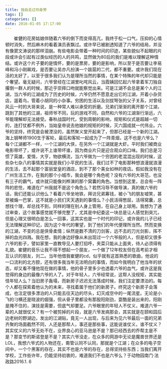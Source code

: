 ```yaml
---
title: 独自走过你身旁
tags: []
categories: []
date: 2016-01-05 17:17:00 
---
```



&emsp;&emsp;崔健的花房姑娘伴随着六爷的倒下而变得高亢，我终于松一口气，压抑的心情顿时消失，然后麻木的看着演员表飘过。或许早已被剧透知道了六爷的结局，并没有像窦文涛说的那样泪崩。有些电影会带着一种时间的印迹，某些貌似不起眼的片段或许会引起有过类似经历的人的共鸣，显然做为80后的我们是难以理解这种情结。或许这个片子要的是情怀，要的是票房，要的是影响，所以至于是否要让李易峰和冯小刚飙戏，是否要让吴亦凡扮演一个跋扈的二代，都不重要。或许我们现在活的太好了，以至于很多我们认为是理所当然的事情，在某个特殊的年代却只能是个奢望。毫无疑问，六爷曾经在江湖里叱咤风云，当霞姨回忆起六爷拿着军刀独自撂倒一群人的时候，那近乎崇拜口吻就能察觉出来。可是江湖不会总是某个人的江湖，当六爷的江湖成为了历史的时候，六爷仍然不愿意走出它的江湖，开着小杂货店，遛着鸟，管着小胡同的小杂事。穷困的生活以及剑拔弩张的父子关系，对曾经风云一时的大哥来说，是一种常人难以承受的折磨。兄弟们渐渐的离开那个江湖，跳到了其他的江湖，祖师爷不同，玩的游戏不同，自然和六爷的江湖渐行渐远，六爷能理解却无法接受。春秋战国时代，受到周朝的影响，规矩和仪式是超越一切的，连打仗都不例外，当始皇帝说去他娘的规矩的时候，灭六国成就一代伟业。六爷的坚持，终究是会被湮没的，虽然聚义堂开起来了，但那已经是一个新的江湖。海上钢琴师1900生于客轮，最后和客轮一起成为了一阵青烟，这不也是六爷么？每个江湖都不一样，一个江湖的大侠，在另外一个江湖就是大虾。平时我们被商业电影带坏了，或许说不上谁带坏谁，因为商业片只是迎合观众的口味。我们总是习惯了英雄，爱情，大亨，物欲横流，当六爷做为一个穷困的老混混出现的时候，这些杂七杂八的事情其实就是我们小平民的生活，我们过不了电影那种想浪漫就浪漫的生活，去不起那个富丽堂皇的酒店，到不了那个美女如林的夜店。假如我没有在广州生活工作，在我的那个小城市，我会是哪个角色呢？没有六爷的大哥范，也没有三子的霸气，或许就只能像刘桦演的那个窝囊的角色。当想到这里，总会有一阵阵的悲怆，难道在广州我就不是这个角色么？若然冯导不做导演，真的做六爷的话，我们还能认识他么？看着六爷坐地铁，拜访兄弟筹钱，被小飞的朋友嘘笑，甚至被煽一巴掌，这不就是小民们天天遇到的事情么？小民活得憋屈，活得窝囊，总想找个理，却总找不到，同样的理在别人身上管用，在自己身上球用。我想为了通过审查，这个故事感觉就不够完整了，尤其是中纪委这一块总是让人感觉到突兀，但是心理又很明白是怎么一回事，这其实也是一个时代的印记，或许我的儿子已经无法理解这种印记，因为这个年代的奢望，到了他们的年代便理所当然。然而变换的江湖，不变的总是侠骨柔情；纵然是数不清的刀剑客，远不去的刀光剑影，挥不掉的血光四溅。我在想，我的身边好像从未出现过一个六爷般的人，但是却又很多六爷的影子，譬如家里一直教导见人要打招呼，夹菜只能从上面夹，待人必须得有礼貌。崔健的音乐让我不得不想起一个朋友，一个做了12年校友但在高考前才相互认识的朋友，刘二。当年他借我崔健的cd，似乎就有这首熟悉的歌曲，他说的一口流利的北方腔，还有很多我当年无法明白的事情，而如今我明白了他当年的状态，却又看不懂他现在做的事情，他的骨子里多少也透着六爷的血气，或许这是我觉得的身边的最像六爷的人了。对于年轻人，六爷经常说，这帮人没规矩，其实能怪年轻人么？当旧房子轰塌，而新房子迟迟无法落成时候，我们注定要漂泊的。每个人都在探索着他认为的未来，寻找着属于他们的新房子。终究这个新房子会落成，也注定很多漂泊的人只能去往天边的尽头，幻灭成空中的一尾流星。无论是小飞的刁横还是晓波的倔强，但从骨子里都没有那股阳刚劲，耍酷是装出来的，阳刚是掩不住的，演技是需要，但底气却要足。六爷眼里的年轻人不仗义，难道六爷一辈的人就很仗义？有一个被剪掉的片段，就是六爷发病那会，其实就是在颐和园后边老树的野湖边，发出的江湖贴，竟无一人出现，与后来为见六爷最后一面的兄弟齐聚的场面截然不同，人还是那帮人，事还是那些事，这能说谁仗义，谁不仗义？其实仗义的六爷无处不在，业界良心的亚马逊是不是？那已经西去的乔帮主是不是？那变节的斯诺登是不是？其实六爷没走，在众多的网游中无论是魔兽世界还是LOL，我想六爷式的人物还在，甭管认同不认同，那就是个江湖；在众多的电子空间中，一个个黑客的存在，其实不也是六爷的存在，总得坚持些东西；当我们离开学校，工作些许年，仍能坚持初衷的，难道我们不也是六爷么？于动物园南门·法政路2016.1. 6
